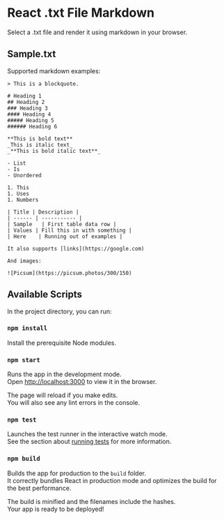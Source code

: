# React .txt File Markdown

Select a .txt file and render it using markdown in your browser.  

## Sample.txt

Supported markdown examples:
```
> This is a blockquote.

# Heading 1
## Heading 2
### Heading 3
#### Heading 4
##### Heading 5
###### Heading 6

**This is bold text**
_This is italic text_
_**This is bold italic text**_

- List
- Is
- Unordered

1. This
1. Uses
1. Numbers

| Title | Description |
| ------ | ----------- |
| Sample   | First table data row |
| Values | Fill this in with something |
| Here    | Running out of examples |

It also supports [links](https://google.com)

And images:

![Picsum](https://picsum.photos/300/150)
```

## Available Scripts

In the project directory, you can run:

### `npm install`

Install the prerequisite Node modules.

### `npm start`

Runs the app in the development mode.\
Open [http://localhost:3000](http://localhost:3000) to view it in the browser.

The page will reload if you make edits.\
You will also see any lint errors in the console.

### `npm test`

Launches the test runner in the interactive watch mode.\
See the section about [running tests](https://facebook.github.io/create-react-app/docs/running-tests) for more information.

### `npm build`

Builds the app for production to the `build` folder.\
It correctly bundles React in production mode and optimizes the build for the best performance.

The build is minified and the filenames include the hashes.\
Your app is ready to be deployed!